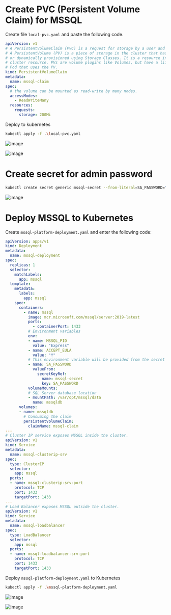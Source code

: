 # Create PVC (Persistent Volume Claim) for MSSQL

Create file ```local-pvc.yaml``` and paste the following code.

```yaml
apiVersion: v1
# A PersistentVolumeClaim (PVC) is a request for storage by a user and consumes PersistentVolume. 
# A PersistentVolume (PV) is a piece of storage in the cluster that has been provisioned by an administrator 
# or dynamically provisioned using Storage Classes. It is a resource in the cluster just like a node is a 
# cluster resource. PVs are volume plugins like Volumes, but have a lifecycle independent of any individual 
# Pod that uses the PV.
kind: PersistentVolumeClaim
metadata:
  name: mssql-claim
spec:
  # the volume can be mounted as read-write by many nodes.
  accessModes:
    - ReadWriteMany
  resources:
    requests:
      storage: 200Mi
```


Deploy to kubernetes

```bash
kubectl apply -f .\local-pvc.yaml
```

![image](https://user-images.githubusercontent.com/34960418/172647606-58507864-154b-406f-8332-cd9faf0387f7.png)

![image](https://user-images.githubusercontent.com/34960418/172647797-35491577-0a6d-417c-ad1b-4945f6a1ec86.png)


# Create secret for admin password

```bash
kubectl create secret generic mssql-secret --from-literal=SA_PASSWORD="pa55w0rd!"
```

![image](https://user-images.githubusercontent.com/34960418/172649477-d3454e17-2c0e-43c7-9a38-67f503ee9ef4.png)


# Deploy MSSQL to Kubernetes

Create ```mssql-platform-deployment.yaml``` and enter the following code:

```yaml
apiVersion: apps/v1
kind: Deployment
metadata:
  name: mssql-deployment
spec:
  replicas: 1
  selector:
    matchLabels:
      app: mssql
  template:
    metadata:
      labels:
        app: mssql
    spec:
      containers:
        - name: mssql
          image: mcr.microsoft.com/mssql/server:2019-latest
          ports:
            - containerPort: 1433
          # Environment variables
          env:
          - name: MSSQL_PID
            value: "Express"
          - name: ACCEPT_EULA
            value: "Y"
          # This environment variable will be provided from the secret mssql-secret
          - name: SA_PASSWORD
            valueFrom:
              secretKeyRef: 
                name: mssql-secret
                key: SA_PASSWORD
          volumeMounts:
          # SQL Server database location
          - mountPath: /var/opt/mssql/data
            name: mssqldb
      volumes:
      - name: mssqldb
        # Consuming the claim
        persistentVolumeClaim: 
          claimName: mssql-claim
---
# Cluster IP service exposes MSSQL inside the cluster.
apiVersion: v1
kind: Service
metadata:
  name: mssql-clusterip-srv
spec:
  type: ClusterIP
  selector:
    app: mssql
  ports:
  - name: mssql-clusterip-srv-port
    protocol: TCP
    port: 1433
    targetPort: 1433
---
# Load Balancer exposes MSSQL outside the cluster.
apiVersion: v1
kind: Service
metadata:
  name: mssql-loadbalancer
spec:
  type: LoadBalancer
  selector:
    app: mssql
  ports:
  - name: mssql-loadbalancer-srv-port
    protocol: TCP
    port: 1433
    targetPort: 1433
```


Deploy ```mssql-platform-deployment.yaml``` to Kubernetes

```bash
kubectl apply -f .\mssql-platform-deployment.yaml
```

![image](https://user-images.githubusercontent.com/34960418/172658660-c022b995-0843-4bd4-a031-1484e1f7c20c.png)

![image](https://user-images.githubusercontent.com/34960418/172659681-66ff698b-cc5c-4b02-8049-732c5852e4ca.png)


